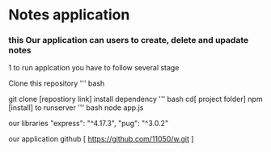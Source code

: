 # Notes application
### this Our application can users to create, delete and upadate notes

1 to run applcation you have to follow several stage

Clone this repository
''' bash

git clone [repostiory link]
install dependency 
''' bash
cd[ project folder]
npm [install]
to runserver 
''' bash
node app.js

our libraries
 "express": "^4.17.3",
    "pug": "^3.0.2"

our application github
[     https://github.com/11050/w.git       ]